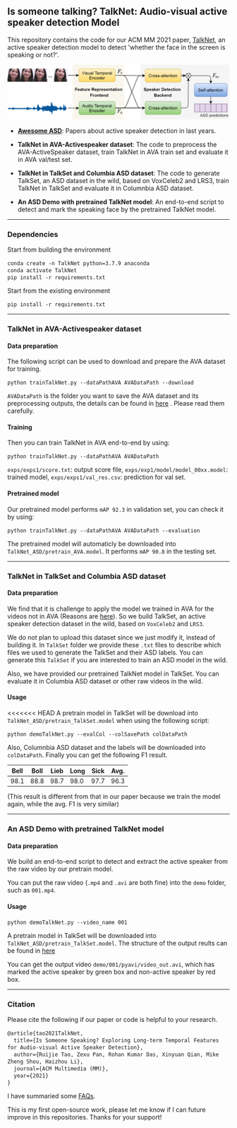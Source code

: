## Is someone talking? TalkNet: Audio-visual active speaker detection Model

This repository contains the code for our ACM MM 2021 paper, [TalkNet](https://arxiv.org/abs/2107.06592), an active speaker detection model to detect 'whether the face in the screen is speaking or not?'.

![overall.png](utils/overall.png)

- [**Awesome ASD**](https://github.com/TaoRuijie/TalkNet_ASD/blob/main/awesomeASD.md): Papers about active speaker detection in last years.

- **TalkNet in AVA-Activespeaker dataset**: The code to preprocess the AVA-ActiveSpeaker dataset, train TalkNet in AVA train set and evaluate it in AVA val/test set. 

- **TalkNet in TalkSet and Columbia ASD dataset**: The code to generate TalkSet, an ASD dataset in the wild, based on VoxCeleb2 and LRS3, train TalkNet in TalkSet and evaluate it in Columnbia ASD dataset.

- **An ASD Demo with pretrained TalkNet model**: An end-to-end script to detect and mark the speaking face by the pretrained TalkNet model. 

***

### Dependencies

Start from building the environment
```
conda create -n TalkNet python=3.7.9 anaconda
conda activate TalkNet
pip install -r requirements.txt
```

Start from the existing environment
```
pip install -r requirements.txt
```

***

### TalkNet in AVA-Activespeaker dataset

#### Data preparation

The following script can be used to download and prepare the AVA dataset for training.

```
python trainTalkNet.py --dataPathAVA AVADataPath --download 
```

`AVADataPath` is the folder you want to save the AVA dataset and its preprocessing outputs, the details can be found in [here](https://github.com/TaoRuijie/TalkNet_ASD/blob/main/utils/tools.py#L34) . Please read them carefully.

#### Training
Then you can train TalkNet in AVA end-to-end by using:
```
python trainTalkNet.py --dataPathAVA AVADataPath
```
`exps/exps1/score.txt`: output score file, `exps/exp1/model/model_00xx.model`: trained model, `exps/exps1/val_res.csv`: prediction for val set.

#### Pretrained model
Our pretrained model performs `mAP 92.3` in validation set, you can check it by using: 
```
python trainTalkNet.py --dataPathAVA AVADataPath --evaluation
```
The pretrained model will automaticly be downloaded into `TalkNet_ASD/pretrain_AVA.model`. It performs `mAP 90.8` in the testing set. 

***

### TalkNet in TalkSet and Columbia ASD dataset

#### Data preparation

We find that it is challenge to apply the model we trained in AVA for the videos not in AVA (Reasons are [here](https://github.com/TaoRuijie/TalkNet_ASD/blob/main/FAQ.md#L11)). So we build TalkSet, an active speaker detection dataset in the wild, based on `VoxCeleb2` and `LRS3`.

We do not plan to upload this dataset since we just modify it, instead of building it. In `TalkSet` folder we provide these `.txt` files to describe which files we used to generate the TalkSet and their ASD labels. You can generate this `TalkSet` if you are interested to train an ASD model in the wild.

Also, we have provided our pretrained TalkNet model in TalkSet. You can evaluate it in Columbia ASD dataset or other raw videos in the wild.

#### Usage

<<<<<<< HEAD
A pretrain model in TalkSet will be download into `TalkNet_ASD/pretrain_TalkSet.model` when using the following script:

```
python demoTalkNet.py --evalCol --colSavePath colDataPath
```

Also, Columnbia ASD dataset and the labels will be downloaded into `colDataPath`. Finally you can get the following F1 result.

|  Bell  |  Boll  |  Lieb  |  Long  |  Sick  |  Avg.  |
| ------ | ------ | ------ | ------ | ------ | ------ |
|  98.1  |  88.8  |  98.7  |  98.0  |  97.7  |  96.3  |

(This result is different from that in our paper because we train the model again, while the avg. F1 is very similar)
***

### An ASD Demo with pretrained TalkNet model

#### Data preparation

We build an end-to-end script to detect and extract the active speaker from the raw video by our pretrain model. 

You can put the raw video (`.mp4` and `.avi` are both fine) into the `demo` folder, such as `001.mp4`.

#### Usage

```
python demoTalkNet.py --video_name 001
```

A pretrain model in TalkSet will be downloaded into `TalkNet_ASD/pretrain_TalkSet.model`. The structure of the output reults can be found in [here](https://github.com/TaoRuijie/TalkNet_ASD/blob/main/demoTalkNet.py#L351)

You can get the output video `demo/001/pyavi/video_out.avi`, which has marked the active speaker by green box and non-active speaker by red box.

***

### Citation

Please cite the following if our paper or code is helpful to your research.
```
@article{tao2021TalkNet,
  title={Is Someone Speaking? Exploring Long-term Temporal Features for Audio-visual Active Speaker Detection},
  author={Ruijie Tao, Zexu Pan, Rohan Kumar Das, Xinyuan Qian, Mike Zheng Shou, Haizhou Li},
  journal={ACM Multimedia (MM)},
  year={2021}
}
```

I have summaried some [FAQs](https://github.com/TaoRuijie/TalkNet_ASD/blob/main/FAQ.md). 

This is my first open-source work, please let me know if I can future improve in this repositories. Thanks for your support!
